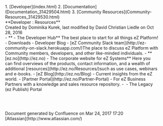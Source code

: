 <div id="page">
<div id="main" class="aui-page-panel">
<div id="main-header">
<div id="breadcrumb-section">
1.  [Developer](index.html)
2.  [Documentation](Documentation_31429504.html)
3.  [Community Resources](Community-Resources_31429530.html)

</div>
**Developer : Resources**

</div>
<div id="content" class="view">
<div class="page-metadata">
Created by Dominika Kurek, last modified by David Christian Liedle on
Oct 28, 2016

</div>
<div id="main-content" class="wiki-content group">
<div class="contentLayout2">
<div class="columnLayout two-right-sidebar"
data-layout="two-right-sidebar">
<div class="cell normal" data-type="normal">
<div class="innerCell">
-   **<https://ezplatform.com/> - The Developer Hub** The best place to
    start for all things eZ Platform!
    -   Downloads
    -   Developer Blog
    -   [eZ Community Slack
        team](http://ez-community-on-slack.herokuapp.com/)The place to
        discuss eZ Platform with Community members, developers, and
        other like-minded individuals.
-   **[ez.no](http://ez.no) - The corporate website for eZ Systems**
    Here you can find overviews of the products, contact information,
    and a wealth of additional [resources](http://ez.no/Resources/)such
    as use cases, webinars and e-books.
    -   [eZ Blog](http://ez.no/Blog) - Current insights from the
        eZ world.
    -   [Partner Portal](http://ez.no/Partner-Portal) - For eZ Business
        Partners with a knowledge and sales resource repository.
    -   <http://share.ez.no/> - The Legacy (ez Publish) Portal

 

</div>
</div>
<div class="cell aside" data-type="aside">
<div class="innerCell">
 

</div>
</div>
</div>
</div>
</div>
</div>
</div>
<div id="footer" role="contentinfo">
<div class="section footer-body">
Document generated by Confluence on Mar 24, 2017 17:20

<div id="footer-logo">
[Atlassian](http://www.atlassian.com/)

</div>
</div>
</div>
</div>

